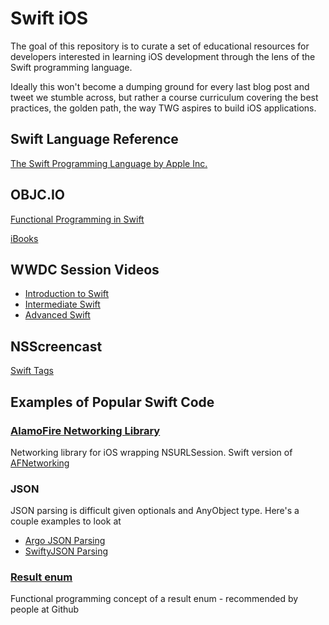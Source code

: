 # Swift iOS

The goal of this repository is to curate a set of educational resources for developers interested in 
learning iOS development through the lens of the Swift programming language.

Ideally this won't become a dumping ground for every last blog post and tweet we stumble across, but rather
a course curriculum covering the best practices, the golden path, the way TWG aspires to build iOS applications.

## Swift Language Reference

[The Swift Programming Language by Apple Inc.](https://itunes.apple.com/ca/book/swift-programming-language/id881256329)

## OBJC.IO

[Functional Programming in Swift](http://www.objc.io/books/) 

[iBooks](https://itunes.apple.com/us/book/functional-programming-in/id978516917?mt=11)

## WWDC Session Videos

- [Introduction to Swift](http://devstreaming.apple.com/videos/wwdc/2014/402xxgg8o88ulsr/402/402_hd_introduction_to_swift.mov?dl=1)
- [Intermediate Swift](http://devstreaming.apple.com/videos/wwdc/2014/403xxksrj0qs8c0/403/403_hd_intermediate_swift.mov?dl=1)
- [Advanced Swift](http://devstreaming.apple.com/videos/wwdc/2014/404xxdxsstkaqjb/404/404_hd_advanced_swift.mov?dl=1)

## NSScreencast

[Swift Tags](http://nsscreencast.com/episodes?query=swift)

## Examples of Popular Swift Code

### [AlamoFire Networking Library](https://github.com/Alamofire/Alamofire)
Networking library for iOS wrapping NSURLSession. Swift version of [AFNetworking](https://github.com/AFNetworking/AFNetworking)

### JSON
JSON parsing is difficult given optionals and AnyObject type. Here's a couple examples to look at

- [Argo JSON Parsing](https://github.com/thoughtbot/Argo)
- [SwiftyJSON Parsing](https://github.com/SwiftyJSON/SwiftyJSON)


### [Result enum](https://github.com/antitypical/Result)
Functional programming concept of a result enum - recommended by people at Github

